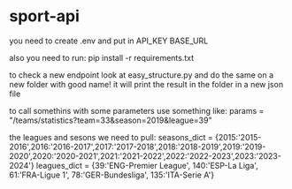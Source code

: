 # sport-api

you need to create .env and put in 
API_KEY
BASE_URL

also you need to run:
pip install -r requirements.txt

to check a new endpoint look at easy_structure.py and do the same on a new folder with good name!
it will print the result in the folder in a new json file 


to call somethins with some parameters use something like:
params = "/teams/statistics?team=33&season=2019&league=39"

the leagues and sesons we need to pull:
seasons_dict = {2015:'2015-2016',2016:'2016-2017',2017:'2017-2018',2018:'2018-2019',2019:'2019-2020',2020:'2020-2021',2021:'2021-2022',2022:'2022-2023',2023:'2023-2024'}
leagues_dict = {39:'ENG-Premier League', 140:'ESP-La Liga', 61:'FRA-Ligue 1', 78:'GER-Bundesliga', 135:'ITA-Serie A'}